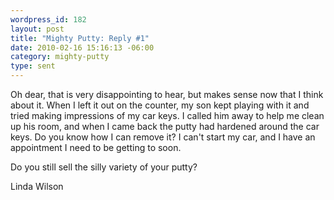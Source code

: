 ```yaml
--- 
wordpress_id: 182
layout: post
title: "Mighty Putty: Reply #1"
date: 2010-02-16 15:16:13 -06:00
category: mighty-putty
type: sent
---
```

Oh dear, that is very disappointing to hear, but makes sense now that I think about it.  When I left it out on the counter, my son kept playing with it and tried making impressions of my car keys. I called him away to help me clean up his room, and when I came back the putty had hardened around the car keys.  Do you know how I can remove it?  I can't start my car, and I have an appointment I need to be getting to soon.

Do you still sell the silly variety of your putty?

Linda Wilson
